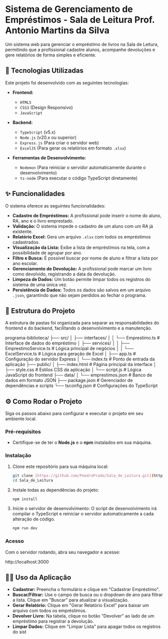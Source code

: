 # Sistema de Gerenciamento de Empréstimos - Sala de Leitura Prof. Antonio Martins da Silva

Um sistema web para gerenciar o empréstimo de livros na Sala de Leitura, permitindo que a profissional cadastre alunos, acompanhe devoluções e gere relatórios de forma simples e eficiente.

## 🚀 Tecnologias Utilizadas

Este projeto foi desenvolvido com as seguintes tecnologias:

- **Frontend:**
  - `HTML5`
  - `CSS3` (Design Responsivo)
  - `JavaScript`

- **Backend:**
  - `TypeScript` (v5.x)
  - `Node.js` (v20.x ou superior)
  - `Express.js` (Para criar o servidor web)
  - `ExcelJS` (Para gerar os relatórios em formato `.xlsx`)

- **Ferramentas de Desenvolvimento:**
  - `Nodemon` (Para reiniciar o servidor automaticamente durante o desenvolvimento)
  - `ts-node` (Para executar o código TypeScript diretamente)

## ✨ Funcionalidades

O sistema oferece as seguintes funcionalidades:

- **Cadastro de Empréstimos:** A profissional pode inserir o nome do aluno, RA, ano e o livro emprestado.
- **Validação:** O sistema impede o cadastro de um aluno com um RA já existente.
- **Relatório Excel:** Gera um arquivo `.xlsx` com todos os empréstimos cadastrados.
- **Visualização da Lista:** Exibe a lista de empréstimos na tela, com a possibilidade de agrupar por ano.
- **Filtro e Busca:** É possível buscar por nome de aluno e filtrar a lista por ano escolar.
- **Gerenciamento de Devolução:** A profissional pode marcar um livro como devolvido, registrando a data da devolução.
- **Limpeza de Dados:** Um botão permite limpar todos os registros do sistema de uma única vez.
- **Persistência de Dados:** Todos os dados são salvos em um arquivo `.json`, garantindo que não sejam perdidos ao fechar o programa.

## 📁 Estrutura do Projeto

A estrutura de pastas foi organizada para separar as responsabilidades do frontend e do backend, facilitando o desenvolvimento e a manutenção.

programa-biblioteca/
├── src/
│   ├── interfaces/
│   │   └── Emprestimo.ts         # Interface de dados do empréstimo
│   ├── services/
│   │   ├── EmprestimoService.ts   # Lógica principal de negócios
│   │   └── ExcelService.ts        # Lógica para geração de Excel
│   ├── app.ts                     # Configuração do servidor Express
│   └── index.ts                   # Ponto de entrada da aplicação
├── public/
│   ├── index.html                 # Página principal da interface
│   ├── style.css                  # Estilos CSS da aplicação
│   └── script.js                  # Lógica JavaScript do frontend
├── data/
│   └── emprestimos.json           # Banco de dados em formato JSON
├── package.json                   # Gerenciador de dependências e scripts
└── tsconfig.json                  # Configurações do TypeScript


## ⚙️ Como Rodar o Projeto

Siga os passos abaixo para configurar e executar o projeto em seu ambiente local.

### Pré-requisitos

- Certifique-se de ter o **Node.js** e o **npm** instalados em sua máquina.

### Instalação

1.  Clone este repositório para sua máquina local:
    ```bash
    git clone [https://github.com/PeedroPrado/Sala_de_Leitura.git](https://github.com/PeedroPrado/Sala_de_Leitura.git)
    cd Sala_de_Leitura
    ```

2.  Instale todas as dependências do projeto:
    ```bash
    npm install
    ```

3.  Inicie o servidor de desenvolvimento:
    O script de desenvolvimento irá compilar o TypeScript e reiniciar o servidor automaticamente a cada alteração de código.
    ```bash
    npm run dev
    ```

### Acesso

Com o servidor rodando, abra seu navegador e acesse:

http://localhost:3000


## 👩‍🏫 Uso da Aplicação

- **Cadastrar:** Preencha o formulário e clique em "Cadastrar Empréstimo".
- **Buscar/Filtrar:** Use o campo de busca ou o dropdown de ano para filtrar a lista. Clique em "Buscar" para atualizar a visualização.
- **Gerar Relatório:** Clique em "Gerar Relatório Excel" para baixar um arquivo com todos os empréstimos.
- **Devolver Livro:** Na tabela, clique no botão "Devolver" ao lado de um empréstimo para registrar a devolução.
- **Limpar Dados:** Clique em "Limpar Lista" para apagar todos os registros do sist
